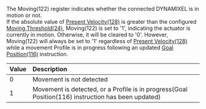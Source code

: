The Moving(122) register indicates whether the connected DYNAMIXEL is in motion or not.  
If the absolute value of [Present Velocity(128)](#present_velocity128) is greater than the configured [Moving Threshold(24)](#moving-threshold24), Moving(122) is set to '1', indicating the actuator is currently in motion.  Otherwise, it will be cleared to '0'.  However, Moving(122) will always be set to '1' regardless of [Present Velocity(128)](#present_velocity128) while a movement Profile is in progress following an updated [Goal Position(116)](#goal-position116) instruction.

| Value | Description     |
| :------------- | :------------- |
| 0 | Movement is not detected |
| 1 | Movement is detected, or a Profile is in progress(Goal Position(116) instruction has been updated) |
